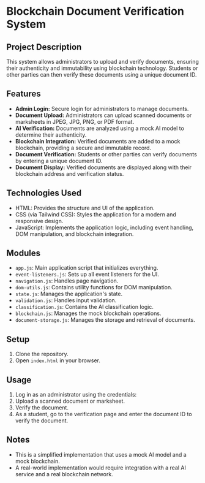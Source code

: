 # Blockchain Document Verification System

## Project Description

This system allows administrators to upload and verify documents, ensuring their authenticity and immutability using blockchain technology. Students or other parties can then verify these documents using a unique document ID.

## Features

-   **Admin Login:** Secure login for administrators to manage documents.
-   **Document Upload:** Administrators can upload scanned documents or marksheets in JPEG, JPG, PNG, or PDF format.
-   **AI Verification:** Documents are analyzed using a mock AI model to determine their authenticity.
-   **Blockchain Integration:** Verified documents are added to a mock blockchain, providing a secure and immutable record.
-   **Document Verification:** Students or other parties can verify documents by entering a unique document ID.
-   **Document Display:** Verified documents are displayed along with their blockchain address and verification status.

## Technologies Used

-   HTML: Provides the structure and UI of the application.
-   CSS (via Tailwind CSS): Styles the application for a modern and responsive design.
-   JavaScript: Implements the application logic, including event handling, DOM manipulation, and blockchain integration.

## Modules

-   `app.js`: Main application script that initializes everything.
-   `event-listeners.js`: Sets up all event listeners for the UI.
-   `navigation.js`: Handles page navigation.
-   `dom-utils.js`: Contains utility functions for DOM manipulation.
-   `state.js`: Manages the application's state.
-   `validation.js`: Handles input validation.
-   `classification.js`: Contains the AI classification logic.
-   `blockchain.js`: Manages the mock blockchain operations.
-   `document-storage.js`: Manages the storage and retrieval of documents.

## Setup

1.  Clone the repository.
2.  Open `index.html` in your browser.

## Usage

1.  Log in as an administrator using the credentials:
2.  Upload a scanned document or marksheet.
3.  Verify the document.
4.  As a student, go to the verification page and enter the document ID to verify the document.

## Notes

-   This is a simplified implementation that uses a mock AI model and a mock blockchain.
-   A real-world implementation would require integration with a real AI service and a real blockchain network.
